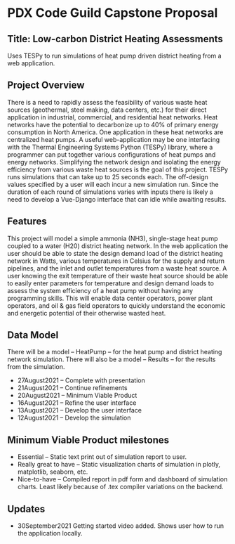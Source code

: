 # PDX Code Guild Capstone Proposal

## Title: Low-carbon District Heating Assessments
Uses TESPy to run simulations of heat pump driven district heating from a web application. 


## Project Overview
There is a need to rapidly assess the feasibility of various waste heat sources (geothermal, steel making, data centers, etc.) for their direct application in industrial, commercial, and residential heat networks. Heat networks have the potential to decarbonize up to 40% of primary energy consumption in North America. One application in these heat networks are centralized heat pumps. 
A useful web-application may be one interfacing with the Thermal Engineering Systems Python (TESPy) library, where a programmer can put together various configurations of heat pumps and energy networks. Simplifying the network design and isolating the energy efficiency from various waste heat sources is the goal of this project. 
TESPy runs simulations that can take up to 25 seconds each. The off-design values specified by a user will each incur a new simulation run. Since the duration of each round of simulations varies with inputs there is likely a need to develop a Vue-Django interface that can idle while awaiting results. 
## Features
This project will model a simple ammonia (NH3), single-stage heat pump coupled to a water (H20) district heating network. In the web application the user should be able to state the design demand load of the district heating network in Watts, various temperatures in Celsius for the supply and return pipelines, and the inlet and outlet temperatures from a waste heat source. 
A user knowing the exit temperature of their waste heat source should be able to easily enter parameters for temperature and design demand loads to assess the system efficiency of a heat pump without having any programming skills. This will enable data center operators, power plant operators, and oil & gas field operators to quickly understand the economic and energetic potential of their otherwise wasted heat.
## Data Model
There will be a model – HeatPump – for the heat pump and district heating network simulation. There will also be a model – Results – for the results from the simulation.
- 27August2021 – Complete with presentation	
- 21August2021 – Continue refinements
- 20August2021 – Minimum Viable Product
- 16August2021 – Refine the user interface
- 13August2021 – Develop the user interface
- 12August2021 – Develop the simulation

## Minimum Viable Product milestones
* Essential – Static text print out of simulation report to user.
* Really great to have – Static visualization charts of simulation in plotly, matplotlib, seaborn, etc. 
* Nice-to-have – Compiled report in pdf form and dashboard of simulation charts. Least likely because of .tex compiler variations on the backend.
## Updates
- 30September2021 Getting started video added. Shows user how to run the application locally. 
